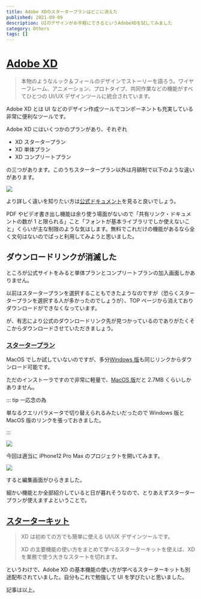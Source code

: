 ```yaml
---
title: Adobe XDのスタータープランはどこに消えた
published: 2021-09-09
description: UIのデザインがお手軽にできるというAdobeXDを試してみました
category: Others
tags: []
---
```


# [Adobe XD](https://www.adobe.com/jp/products/xd.html)

> 本物のようなルック＆フィールのデザインでストーリーを語ろう。ワイヤーフレーム、アニメーション、プロトタイプ、共同作業などの機能がすべてひとつの UI/UX デザインツールに統合されています。

Adobe XD とは UI などのデザイン作成ツールでコンポーネントも充実している非常に便利なツールです。

Adobe XD にはいくつかのプランがあり、それぞれ

- XD スタータープラン
- XD 単体プラン
- XD コンプリートプラン

の三つがあります。このうちスタータープラン以外は月額制で以下のような違いがあります。

![](https://pbs.twimg.com/media/E-zZ5s8VUAMZtmt?format=jpg&name=4096x4096)

より詳しく違いを知りたい方は[公式ドキュメント](https://www.adobe.com/jp/products/xd/pricing/individual.html)を見ると良いでしょう。

PDF やビデオ書き出し機能は余り使う場面がないので「共有リンク・ドキュメントの数が 1 と限られる」こと「フォントが基本ライブラリでしか使えないこと」くらいが主な制限のような気はします。無料でこれだけの機能があるなら全く文句はないのでぱっと利用してみようと思いました。



## ダウンロードリンクが消滅した

ところが公式サイトをみると単体プランとコンプリートプランの加入画面しかありません。

以前はスタータープランを選択することもできたようなのですが（恐らくスタータープランを選択する人が多かったのでしょうが）、TOP ページから消えておりダウンロードができなくなっています。

が、有志により公式のダウンロードリンク先が見つかっているのでありがたくそこからダウンロードさせていただきましょう。

### [スタータープラン](https://creativecloud.adobe.com/apps/download/xd)

MacOS でしか試していないのですが、多分[Windows 版](https://prod-rel-ffc-ccm.oobesaas.adobe.com/adobe-ffc-external/core/v1/wam/download?sapCode=SPRK&productName=XD&version=43.0.12&os=win)も同じリンクからダウンロード可能です。

ただのインストーラですので非常に軽量で、[MacOS 版](https://prod-rel-ffc-ccm.oobesaas.adobe.com/adobe-ffc-external/core/v1/wam/download?sapCode=SPRK&productName=XD&version=43.0.12&os=mac)だと 2.7MB くらいしかありません。

::: tip 一応念の為

単なるクエリパラメータで切り替えられるみたいだったので Windows 版と MacOS 版のリンクを張っておきました。

:::

![](https://media.discordapp.net/attachments/885330484157087795/885330605917761656/02.png?width=1412&height=989)

今回は適当に iPhone12 Pro Max のプロジェクトを開いてみます。

![](https://media.discordapp.net/attachments/885330484157087795/885330606387519548/01.png?width=1412&height=880)

すると編集画面がひらきました。

細かい機能とか全部紹介していると日が暮れそうなので、とりあえずスタータープランが使えますよということで。

## [スターターキット](https://www.adobe.com/jp/products/xd.html#starterkit)

> XD は初めての方でも簡単に使える UI/UX デザインツールです。
>
> XD の主要機能の使い方をまとめて学べるスターターキットを使えば、XD を業務で使う大きなスタートを切れます。

というわけで、Adobe XD の基本機能の使い方が学べるスターターキットも別途配布されていました。自分もこれで勉強して UI を学びたいと思いました。

記事は以上。


